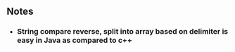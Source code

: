 ## Notes 
* ### String compare reverse, split into array based on delimiter is easy in Java as compared to c++
